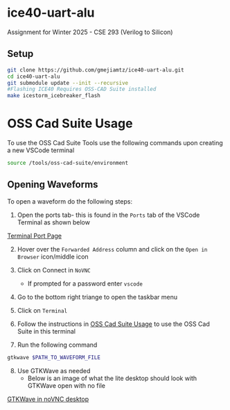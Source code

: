 # ice40-uart-alu
Assignment for Winter 2025 - CSE 293 (Verilog to Silicon)

## Setup

```bash
git clone https://github.com/gmejiamtz/ice40-uart-alu.git
cd ice40-uart-alu
git submodule update --init --recursive
#Flashing ICE40 Requires OSS-CAD Suite installed
make icestorm_icebreaker_flash
```

# OSS Cad Suite Usage
To use the OSS Cad Suite Tools use the following commands upon creating a new VSCode terminal
```bash
source /tools/oss-cad-suite/environment
```

## Opening Waveforms
To open a waveform do the following steps:

1. Open the ports tab- this is found in the `Ports` tab of the VSCode Terminal as shown below

[Terminal Port Page](docs/terminal_ports_page.png)

2. Hover over the `Forwarded Address` column and click on the `Open in Browser` icon/middle icon

3. Click on Connect in `NoVNC`
    - If prompted for a password enter `vscode`
4. Go to the bottom right triange to open the taskbar menu

5. Click on `Terminal`

6. Follow the instructions in [OSS Cad Suite Usage](#oss-cad-suite-usage) to use the OSS Cad Suite in this terminal

7. Run the following command

```bash
gtkwave $PATH_TO_WAVEFORM_FILE
```

8. Use GTKWave as needed
    - Below is an image of what the lite desktop should look with GTKWave open with no file

[GTKWave in noVNC desktop](docs/lite_desktop_gtkwave.png)

